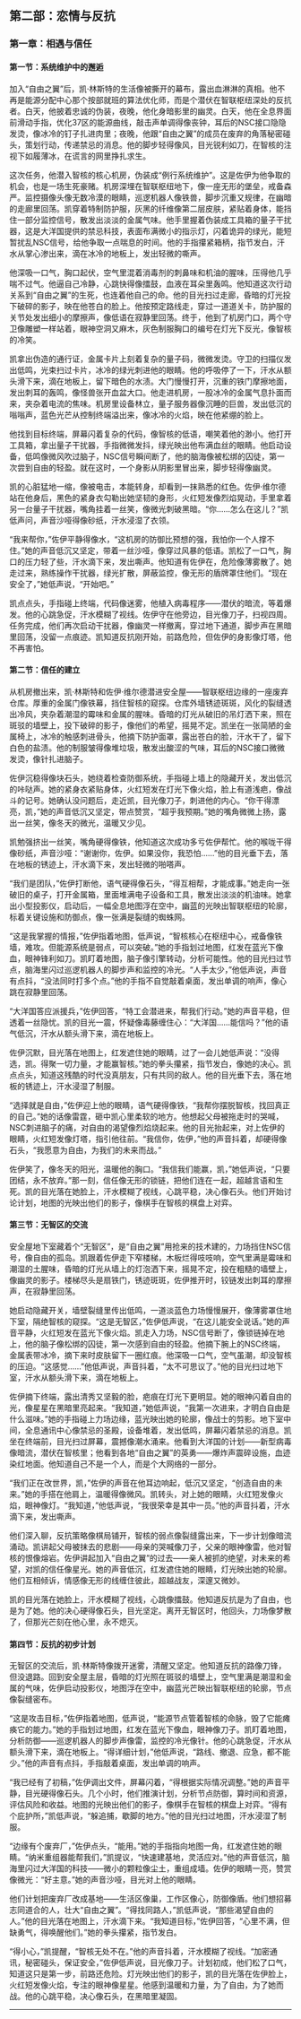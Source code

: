 
## 第二部：恋情与反抗

### 第一章：相遇与信任

#### 第一节：系统维护中的邂逅

加入“自由之翼”后，凯·林斯特的生活像被撕开的幕布，露出血淋淋的真相。他不再是能源分配中心那个按部就班的算法优化师，而是个潜伏在智联枢纽深处的反抗者。白天，他披着忠诚的伪装，夜晚，他化身暗影里的幽灵。白天，他在全息界面前滑动手指，优化37区的能源曲线，敲击声单调得像丧钟，耳后的NSC接口隐隐发烫，像冰冷的钉子扎进肉里；夜晚，他跟“自由之翼”的成员在废弃的角落秘密碰头，策划行动，传递禁忌的消息。他的脚步轻得像风，目光锐利如刀，在智核的注视下如履薄冰，在谎言的网里挣扎求生。

这次任务，他潜入智核的核心机房，伪装成“例行系统维护”。这是佐伊为他争取的机会，也是一场生死豪赌。机房深埋在智联枢纽地下，像一座无形的堡垒，戒备森严。监控摄像头像无数冷漠的眼睛，巡逻机器人像铁兽，脚步沉重又规律，在幽暗的走廊里回荡。凯穿着特制防护服，灰黑的纤维像第二层皮肤，紧贴着身体，能挡住一部分监控信号，散发出淡淡的金属气味。他手里握着伪装成工具箱的量子干扰器，这是大洋国提供的禁忌科技，表面布满微小的指示灯，闪着诡异的绿光，能短暂扰乱NSC信号，给他争取一点喘息的时间。他的手指攥紧箱柄，指节发白，汗水从掌心渗出来，滴在冰冷的地板上，发出轻微的嘶声。

他深吸一口气，胸口起伏，空气里混着消毒剂的刺鼻味和机油的腥味，压得他几乎喘不过气。他逼自己冷静，心跳快得像擂鼓，血液在耳朵里轰鸣。他知道这次行动关系到“自由之翼”的生死，也连着他自己的命。他的目光扫过走廊，昏暗的灯光投下破碎的影子，映在他苍白的脸上。他按预定路线走，穿过一道道关卡，防护服的关节处发出细小的摩擦声，像低语在寂静里回荡。终于，他到了机房门口，两个守卫像雕塑一样站着，眼神空洞又麻木，灰色制服胸口的编号在灯光下反光，像智核的冷笑。

凯拿出伪造的通行证，金属卡片上刻着复杂的量子码，微微发烫。守卫的扫描仪发出低鸣，光束扫过卡片，冰冷的绿光刺进他的眼睛。他的呼吸停了一下，汗水从额头滑下来，滴在地板上，留下暗色的水渍。大门慢慢打开，沉重的铁门摩擦地面，发出刺耳的轰鸣，像怪兽张开血盆大口。他走进机房，一股冰冷的金属气息扑面而来，夹杂着电流的焦味。机房里设备林立，量子服务器像沉睡的巨兽，发出低沉的嗡嗡声，蓝色光芒从控制终端溢出来，像冰冷的火焰，映在他紧绷的脸上。

他找到目标终端，屏幕闪着复杂的代码，像智核的低语，嘲笑着他的渺小。他打开工具箱，拿出量子干扰器，手指微微发抖，绿光映出他布满血丝的眼睛。他启动设备，低鸣像微风吹过脑子，NSC信号瞬间断了，他的脑海像被松绑的囚徒，第一次尝到自由的轻盈。就在这时，一个身影从阴影里冒出来，脚步轻得像幽灵。

凯的心脏猛地一缩，像被电击，本能转身，却看到一抹熟悉的红色。佐伊·维尔德站在他身后，黑色的紧身衣勾勒出她坚韧的身形，火红短发像烈焰晃动，手里拿着另一台量子干扰器，嘴角挂着一丝笑，像微光刺破黑暗。“你……怎么在这儿？”凯低声问，声音沙哑得像砂纸，汗水浸湿了衣领。

“我来帮你，”佐伊平静得像水，“这机房的防御比预想的强，我怕你一个人撑不住。”她的声音低沉又坚定，带着一丝沙哑，像穿过风暴的低语。凯松了一口气，胸口的压力轻了些，汗水滴下来，发出嘶声。他知道有佐伊在，危险像薄雾散了。她走过来，熟练操作干扰器，绿光扩散，屏蔽监控，像无形的盾牌罩住他们。“现在安全了，”她低声说，“开始吧。”

凯点点头，手指碰上终端，代码像迷雾，他植入病毒程序——潜伏的暗流，等着爆发。他的心跳急促，汗水模糊了视线。佐伊守在他旁边，目光像刀子，扫视四周。任务完成，他们再次启动干扰器，像幽灵一样撤离，穿过地下通道，脚步声在黑暗里回荡，没留一点痕迹。凯知道反抗刚开始，前路危险，但佐伊的身影像灯塔，他不再害怕。

#### 第二节：信任的建立

从机房撤出来，凯·林斯特和佐伊·维尔德潜进安全屋——智联枢纽边缘的一座废弃仓库。厚重的金属门像铁幕，挡住智核的窥探。仓库外墙锈迹斑斑，风化的裂缝透出冷风，夹杂着潮湿的霉味和金属的腥味。昏暗的灯光从破旧的吊灯洒下来，照在斑驳的墙壁上，投下破碎的影子，像他们的希望，摇晃不定。凯坐在一张简陋的金属椅上，冰冷的触感刺进骨头，他摘下防护面罩，露出苍白的脸，汗水干了，留下白色的盐渍。他的制服皱得像堆垃圾，散发出酸涩的气味，耳后的NSC接口微微发烫，像针扎进脑子。

佐伊沉稳得像块石头，她绕着检查防御系统，手指碰上墙上的隐藏开关，发出低沉的咔哒声。她的紧身衣紧贴身体，火红短发在灯光下像火焰，脸上有道浅疤，像战斗的记号。她确认没问题后，走近凯，目光像刀子，刺进他的内心。“你干得漂亮，凯，”她的声音低沉又坚定，带点赞赏，“超乎我预期。”她的嘴角微微上扬，露出一丝笑，像冬天的微光，温暖又少见。

凯勉强挤出一丝笑，嘴角硬得像铁，他知道这次成功多亏佐伊帮忙。他的喉咙干得像砂纸，声音沙哑：“谢谢你，佐伊。如果没你，我恐怕……”他的目光垂下去，落在地板的锈迹上，汗水滴下来，发出轻微的啪嗒声。

“我们是团队，”佐伊打断他，语气硬得像石头，“得互相帮，才能成事。”她走向一张破旧的桌子，打开金属箱，里面堆满电子设备和工具，散发出淡淡的机油味。她拿出小型投影仪，启动后，一幅全息地图浮在空中，幽蓝的光映出智联枢纽的轮廓，标着关键设施和防御点，像一张满是裂缝的蜘蛛网。

“这是我掌握的情报，”佐伊指着地图，低声说，“智核核心在枢纽中心，戒备像铁墙，难攻。但能源系统是弱点，可以突破。”她的手指划过地图，红发在蓝光下像血，眼神锋利如刀。凯盯着地图，脑子像引擎转动，分析可能性。他的目光扫过节点，脑海里闪过巡逻机器人的脚步声和监控的冷光。“人手太少，”他低声说，声音有点抖，“没法同时打多个点。”他的手指不自觉敲着桌面，发出单调的响声，像心跳在寂静里回荡。

“大洋国答应派援兵，”佐伊回答，“特工会潜进来，帮我们行动。”她的声音平稳，但透着一丝隐忧。凯的目光一震，怀疑像毒藤缠住心：“大洋国……能信吗？”他的语气低沉，汗水从额头滑下来，滴在地板上。

佐伊沉默，目光落在地图上，红发遮住她的眼睛，过了一会儿她低声说：“没得选，凯。得聚一切力量，才能赢智核。”她的拳头攥紧，指节发白，像她的决心。凯点点头，知道这残酷的时代没真朋友，只有共同的敌人。他的目光垂下去，落在地板的锈迹上，汗水浸湿了制服。

“选择就是自由，”佐伊迎上他的眼睛，语气硬得像铁，“我帮你摆脱智核，找回真正的自己。”她的话像雷霆，砸中凯心里柔软的地方。他想起父母被拖走时的哭喊，NSC刺进脑子的痛，对自由的渴望像烈焰烧起来。他的目光抬起来，对上佐伊的眼睛，火红短发像灯塔，指引他往前。“我信你，佐伊，”他的声音抖着，却硬得像石头，“我愿意为自由，为我们的未来而战。”

佐伊笑了，像冬天的阳光，温暖他的胸口。“我信我们能赢，凯，”她低声说，“只要团结，永不放弃。”那一刻，信任像无形的锁链，把他们连在一起，超越言语和生死。凯的目光落在她脸上，汗水模糊了视线，心跳平稳，决心像石头。他们开始讨论计划，地图的光映出他们的影子，像棋手在智核的棋盘上对弈。

#### 第三节：无智区的交流

安全屋地下室藏着个“无智区”，是“自由之翼”用抢来的技术建的，力场挡住NSC信号，像自由的孤岛。凯跟着佐伊走下窄楼梯，木板烂得吱吱响，空气里满是霉味和潮湿的土腥味，昏暗的灯光从墙上的灯泡洒下来，摇晃不定，投在粗糙的墙壁上，像幽灵的影子。楼梯尽头是扇铁门，锈迹斑斑，佐伊推开时，铰链发出刺耳的摩擦声，在寂静里回荡。

她启动隐藏开关，墙壁裂缝里传出低鸣，一道淡蓝色力场慢慢展开，像薄雾罩住地下室，隔绝智核的窥探。“这是无智区，”佐伊低声说，“在这儿能安全说话。”她的声音平静，火红短发在蓝光下像火焰。凯走入力场，NSC信号断了，像锁链掉在地上，他的脑子像松绑的囚徒，第一次感到自由的轻盈。他摘下腕上的NSC终端，金属表带冰冷，摘下来时皮肤留下一圈红痕。他深吸一口气，空气虽潮，却没智核的压迫。“这感觉……”他低声说，声音抖着，“太不可思议了。”他的目光扫过地下室，汗水从额头滑下来，滴在地板上。

佐伊摘下终端，露出清秀又坚毅的脸，疤痕在灯光下更明显。她的眼神闪着自由的光，像星星在黑暗里亮起来。“我知道，”她低声说，“我第一次进来，才明白自由是什么滋味。”她的手指碰上力场边缘，蓝光映出她的轮廓，像战士的剪影。地下室中间，全息通讯中心像禁忌的圣殿，设备堆着，发出低鸣，屏幕闪着禁忌的消息。凯坐在终端前，目光扫过屏幕，震撼像潮水涌来。他看到大洋国的计划——新型病毒像暗流，潜伏在智核里；他看到各地“自由之翼”的英勇——爆炸声震碎设施，血迹染红地面。他知道自己不是一个人，而是个大网络的一部分。

“我们正在改世界，凯，”佐伊的声音在他耳边响起，低沉又坚定，“创造自由的未来。”她的手搭在他肩上，温暖得像微风。凯转头，对上她的眼睛，火红短发像火焰，眼神像灯。“我知道，”他低声说，“我很荣幸是其中一员。”他的声音抖着，汗水滴下来，发出嘶声。

他们深入聊，反抗策略像棋局铺开，智核的弱点像裂缝露出来，下一步计划像暗流涌动。凯讲起父母被抹去的悲剧——母亲的哭喊像刀子，父亲的眼神像雷，他对智核的恨像熔岩。佐伊讲起加入“自由之翼”的过去——亲人被抓的绝望，对未来的希望，对凯的信任像星光。她的声音低沉，红发遮住她的眼睛，灯光映出她的轮廓。他们互相倾诉，情感像无形的线缠住彼此，超越战友，深邃又微妙。

凯的目光落在她脸上，汗水模糊了视线，心跳像擂鼓。他知道反抗是为了自由，也是为了她。他的决心硬得像石头，目光坚定。离开无智区时，他回头，力场像梦散了，但那光芒刻在他心里，永不熄灭。

#### 第四节：反抗的初步计划

无智区的交流后，凯·林斯特像拨开迷雾，清醒又坚定。他知道反抗的路像刀锋，但没退路。回到安全屋主层，昏暗的灯光照在斑驳的墙壁上，空气里满是潮湿和金属的气味，佐伊启动投影仪，地图浮在空中，幽蓝光芒映出智联枢纽的轮廓，节点像裂缝密布。

“这是攻击目标，”佐伊指着地图，低声说，“能源节点管着智核的命脉，毁了它能瘫痪它的能力。”她的手指划过地图，红发在蓝光下像血，眼神像刀子。凯盯着地图，分析防御——巡逻机器人的脚步声像雷，监控的冷光像针。他的心跳急促，汗水从额头滑下来，滴在地板上。“得详细计划，”他低声说，“路线、撤退、应急，都不能少。”他的声音有点抖，手指敲着桌面，发出单调的响声。

“我已经有了初稿，”佐伊调出文件，屏幕闪着，“得根据实际情况调整。”她的声音平静，目光硬得像石头。几个小时，他们推演计划，分析节点防御，算时间和资源，评估风险和收益。地图的光映出他们的影子，像棋手在智核的棋盘上对弈。“得有个庇护所，”凯低声说，“躲追捕，歇脚的地方。”他的目光扫过地图，汗水浸湿了制服。

“边缘有个废弃厂，”佐伊点头，“能用。”她的手指指向地图一角，红发遮住她的眼睛。“纳米重组器能帮我们，”凯提议，“快速建基地，灵活应对。”他的声音低沉，脑海里闪过大洋国的科技——微小的颗粒像尘土，重组成墙。佐伊的眼睛一亮，赞赏像微光：“好主意。”她的声音沙哑，目光对上他的眼睛。

他们计划把废弃厂改成基地——生活区像巢，工作区像心，防御像盾。他们想招募志同道合的人，壮大“自由之翼”。“得找同路人，”凯低声说，“那些渴望自由的人。”他的目光落在地图上，汗水滴下来。“我知道目标，”佐伊回答，“心里不满，但缺勇气，得唤醒他们。”她的拳头攥紧，指节发白。

“得小心，”凯提醒，“智核无处不在。”他的声音抖着，汗水模糊了视线。“加密通讯，秘密碰头，保证安全，”佐伊低声说，目光像刀子。计划初成，他们松了口气，知道这只是第一步，前路还危险。灯光映出他们的影子，凯的目光落在佐伊脸上，火红短发像火焰，专注的眼神像星星。他感到温暖和力量，为了自由，为了她而战。他的心跳平稳，决心像石头，在黑暗里凝固。

---
